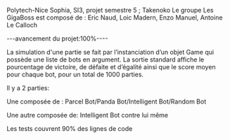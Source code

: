 Polytech-Nice Sophia, SI3, projet semestre 5 ; Takenoko Le groupe Les GigaBoss est composé de : Eric Naud, Loic Madern, Enzo Manuel, Antoine Le Calloch

---avancement du projet:100%----


La simulation d'une partie 
se fait par l’instanciation d’un objet Game qui possède une liste de bots en argument.
La sortie standard affiche le pourcentage de victoire, de défaite et d’égalité ainsi que le score moyen pour chaque bot, pour un total de 1000 parties.

Il y a 2 parties:

Une composée de : Parcel Bot/Panda Bot/Intelligent Bot/Random Bot

Une autre composée de: Intelligent Bot contre lui même

 
Les tests couvrent 90% des lignes de code
















